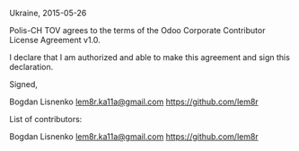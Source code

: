 Ukraine, 2015-05-26

Polis-CH TOV agrees to the terms of the Odoo Corporate Contributor License
Agreement v1.0.

I declare that I am authorized and able to make this agreement and sign this
declaration.

Signed,

Bogdan Lisnenko lem8r.ka11a@gmail.com https://github.com/lem8r

List of contributors:

Bogdan Lisnenko lem8r.ka11a@gmail.com https://github.com/lem8r
